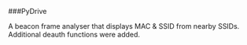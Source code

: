 ###PyDrive

A beacon frame analyser that displays MAC & SSID from nearby SSIDs.
Additional deauth functions were added.

